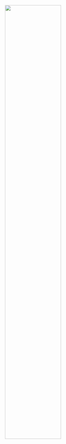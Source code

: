 <div align="center">  
  <img width="60%" src="https://github-profile-summary-cards.vercel.app/api/cards/profile-details?username=jossuema&theme=nord_dark" />
</div> 

  
